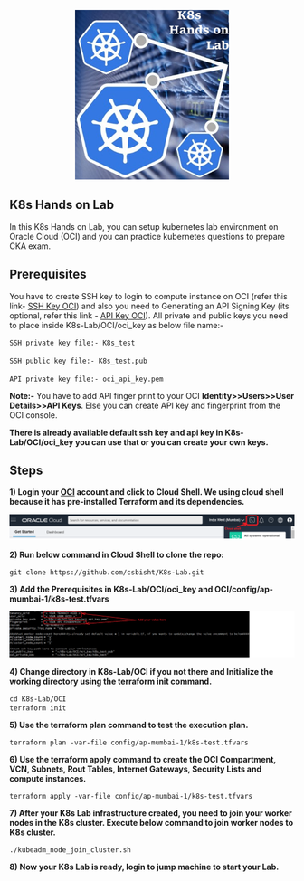 <p align="center">
    <a href="https://github.com/csbisht/K8s-Lab">
        <img src="https://github.com/csbisht/K8s-Lab/blob/main/images/K8_Handson_Lab.png" height="300" alt="K8s Lab">
    </a>
</p>

## **K8s Hands on Lab**
 
In this K8s Hands on Lab, you can setup kubernetes lab environment on Oracle Cloud (OCI) and you can practice kubernetes questions to prepare CKA exam.
## **Prerequisites**
You have to create SSH key to login to compute instance on OCI (refer this link- [SSH Key OCI](https://docs.oracle.com/en-us/iaas/developer-tutorials/tutorials/tf-compute/01-summary.htm)) and also you need to Generating an API Signing Key (its optional, refer this link - [API Key OCI](https://docs.oracle.com/en-us/iaas/Content/API/Concepts/apisigningkey.htm#four)). All private and public keys you need to place inside K8s-Lab/OCI/oci_key as below file name:-
```
SSH private key file:- K8s_test

SSH public key file:- K8s_test.pub

API private key file:- oci_api_key.pem
```
**Note:-** You have to add API finger print to your OCI **Identity>>Users>>User Details>>API Keys**. Else you can create API key and fingerprint from the OCI console.

**There is already available default ssh key and api key in K8s-Lab/OCI/oci_key you can use that or you can create your own keys.**

## **Steps**

**1) Login your [OCI](https://oraclecloud.com) account and click to Cloud Shell. We using cloud shell because it has pre-installed Terraform and its dependencies.**

![Cloud Shell](https://github.com/csbisht/K8s-Lab/blob/main/images/CloudShell.png)

**2) Run below command in Cloud Shell to clone the repo:**
```
git clone https://github.com/csbisht/K8s-Lab.git
```
**3) Add the Prerequisites in K8s-Lab/OCI/oci_key and OCI/config/ap-mumbai-1/k8s-test.tfvars**

![TFVARS FILE](https://github.com/csbisht/K8s-Lab/blob/main/images/tfvars_file.png)

**4) Change directory in K8s-Lab/OCI if you not there and Initialize the working directory using the terraform init command.**
```
cd K8s-Lab/OCI
terraform init
```
**5) Use the terraform plan command to test the execution plan.**
```
terraform plan -var-file config/ap-mumbai-1/k8s-test.tfvars
```
**6) Use the terraform apply command to create the OCI Compartment, VCN, Subnets, Rout Tables, Internet Gateways, Security Lists and compute instances.**
```
terraform apply -var-file config/ap-mumbai-1/k8s-test.tfvars
```
**7) After your K8s Lab infrastructure created, you need to join your worker nodes in the K8s cluster. Execute below command to join worker nodes to K8s cluster.**
```
./kubeadm_node_join_cluster.sh
```
**8) Now your K8s Lab is ready, login to jump machine to start your Lab.**


